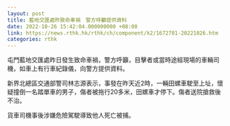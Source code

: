 ```yaml
---
layout: post
title: 藍地交匯處昨致命車禍　警方呼籲提供資料
date: 2022-10-26 15:42:04.000000000 +08:00
link: https://news.rthk.hk/rthk/ch/component/k2/1672781-20221026.htm
categories: rthk
---
```


屯門藍地交匯處昨日發生致命車禍，警方呼籲，目擊者或當時途經現場的車輛司機，如車上有行車紀錄儀，向警方提供資料。

新界北總區交通部警司林志源表示，事發在昨天近2時，一輛田螺車駛至上址，懷疑撞倒一名踏單車的男子，傷者被拖行20多米，田螺車才停下。傷者送院搶救後不治。

貨車司機事後涉嫌危險駕駛導致他人死亡被捕。
